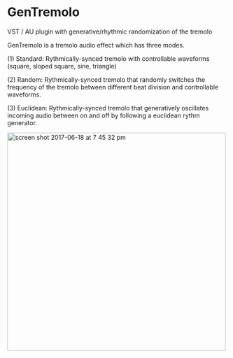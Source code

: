 # GenTremolo
VST / AU plugin with generative/rhythmic randomization of the tremolo

GenTremolo is a tremolo audio effect which has three modes.

(1) Standard: Rythmically-synced tremolo with controllable waveforms (square, sloped square, sine, triangle)

(2) Random: Rythmically-synced tremolo that randomly switches the frequency of the tremolo between different beat division and controllable waveforms.

(3) Euclidean: Rythmically-synced tremolo that generatively oscillates incoming audio between on and off by following a euclidean rythm generator.

<img width="499" alt="screen shot 2017-06-18 at 7 45 32 pm" src="https://user-images.githubusercontent.com/4951117/27267641-c75763fa-545e-11e7-8b38-74250ff6377e.png">
